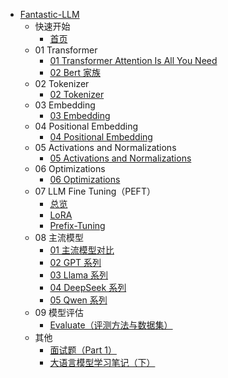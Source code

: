 - [Fantastic-LLM](./README.md)
  - 快速开始
    - [首页](./index.md)
  - 01 Transformer
    - [01 Transformer Attention Is All You Need](./01%20Transformer/01%20Transformer%20Attention%20Is%20All%20You%20Need.md)
    - [02 Bert 家族](./01%20Transformer/02%20Bert.md)
  - 02 Tokenizer
    - [02 Tokenizer](./02%20Tokenizer/02%20Tokenizer.md)
  - 03 Embedding
    - [03 Embedding](./03%20Embedding/03%20Embedding.md)
  - 04 Positional Embedding
    - [04 Positional Embedding](./04%20Positional%20Embedding/04%20Positional%20Embedding.md)
  - 05 Activations and Normalizations
    - [05 Activations and Normalizations](./05%20Activations%20and%20Normalizations/05%20Activations%20and%20Normalizations.md)
  - 06 Optimizations
    - [06 Optimizations](./06%20Optimizations/06%20Optimizations.md)
  - 07 LLM Fine Tuning（PEFT）
    - [总览](./07%20LLM%20Fine%20tuning/07%20LLM%20Fine%20tuning.md)
    - [LoRA](./07%20LLM%20Fine%20tuning/LoRA.md)
    - [Prefix-Tuning](./07%20LLM%20Fine%20tuning/Prefix-Tuning.md)
  - 08 主流模型
    - [01 主流模型对比](./08%20主流模型/01%20主流模型对比.md)
    - [02 GPT 系列](./08%20主流模型/02%20GPT系列.md)
    - [03 Llama 系列](./08%20主流模型/03%20Llama系列.md)
    - [04 DeepSeek 系列](./08%20主流模型/04%20Deepseek系列.md)
    - [05 Qwen 系列](./08%20主流模型/05%20Qwen系列.md)
  - 09 模型评估
    - [Evaluate（评测方法与数据集）](./09%20模型评估/Evaluate.md)
  - 其他
    - [面试题（Part 1）](./面试题/part1.md)
    - [大语言模型学习笔记（下）](./大语言模型学习笔记（下）.md)